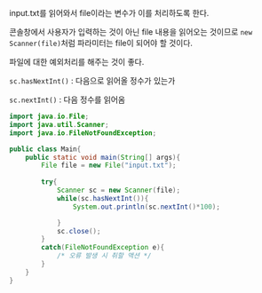 input.txt를 읽어와서 file이라는 변수가 이를 처리하도록 한다.

콘솔창에서 사용자가 입력하는 것이 아닌 file 내용을 읽어오는 것이므로  ```new Scanner(file)```처럼 파라미터는 file이 되어야 할 것이다.

파일에 대한 예외처리를 해주는 것이 좋다.

```sc.hasNextInt()``` : 다음으로 읽어올 정수가 있는가

```sc.nextInt()``` : 다음 정수를 읽어옴

```java
import java.io.File;
import java.util.Scanner;
import java.io.FileNotFoundException;

public class Main{
    public static void main(String[] args){
        File file = new File("input.txt");
        
        try{
            Scanner sc = new Scanner(file);
            while(sc.hasNextInt()){
                System.out.println(sc.nextInt()*100);

            }
            sc.close();
        }
        catch(FileNotFoundException e){
            /* 오류 발생 시 취할 액션 */
        }
    }
}
```



